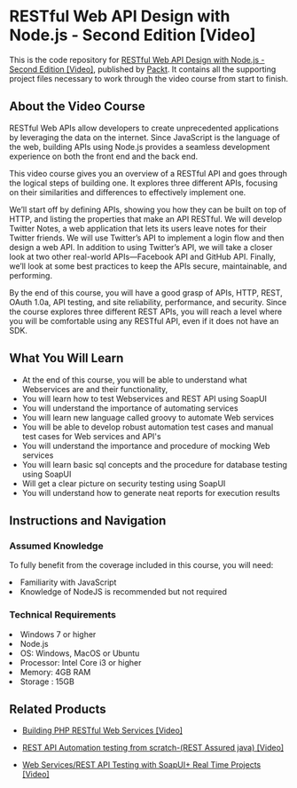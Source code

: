 # RESTful Web API Design with Node.js - Second Edition [Video]
This is the code repository for [RESTful Web API Design with Node.js - Second Edition [Video]](https://www.packtpub.com/web-development/restful-web-api-design-nodejs-second-edition-video?utm_source=github&utm_medium=repository&utm_campaign=9781787120198), published by [Packt](https://www.packtpub.com/?utm_source=github). It contains all the supporting project files necessary to work through the video course from start to finish.
## About the Video Course
RESTful Web APIs allow developers to create unprecedented applications by leveraging the data on the internet. Since JavaScript is the language of the web, building APIs using Node.js provides a seamless development experience on both the front end and the back end.

This video course gives you an overview of a RESTful API and goes through the logical steps of building one. It explores three different APIs, focusing on their similarities and differences to effectively implement one.

We’ll start off by defining APIs, showing you how they can be built on top of HTTP, and listing the properties that make an API RESTful. We will develop Twitter Notes, a web application that lets its users leave notes for their Twitter friends. We will use Twitter’s API to implement a login flow and then design a web API. In addition to using Twitter’s API, we will take a closer look at two other real-world APIs—Facebook API and GitHub API. Finally, we’ll look at some best practices to keep the APIs secure, maintainable, and performing.

By the end of this course, you will have a good grasp of APIs, HTTP, REST, OAuth 1.0a, API testing, and site reliability, performance, and security. Since the course explores three different REST APIs, you will reach a level where you will be comfortable using any RESTful API, even if it does not have an SDK.

<H2>What You Will Learn</H2>
<DIV class=book-info-will-learn-text>
<UL>
<LI>At the end of this course, you will be able to understand what Webservices are and their functionality, 
<LI>You will learn how to test Webservices and REST API using SoapUI 
<LI>You will understand the importance of automating services 
<LI>You will learn new language called groovy to automate Web services 
<LI>You will be able to develop robust automation test cases and manual test cases for Web services and API's 
<LI>You will understand the importance and procedure of mocking Web services 
<LI>You will learn basic sql concepts and the procedure for database testing using SoapUI 
<LI>Will get a clear picture on security testing using SoapUI 
<LI>You will understand how to generate neat reports for execution results </LI></UL></DIV>

## Instructions and Navigation
### Assumed Knowledge
To fully benefit from the coverage included in this course, you will need:<br/>
<LI>Familiarity with JavaScript
<LI>Knowledge of NodeJS is recommended but not required
  
### Technical Requirements

<LI>Windows 7 or higher
<LI>Node.js
<LI>OS: Windows, MacOS or Ubuntu
<LI>Processor: Intel Core i3 or higher
<LI>Memory: 4GB RAM
<LI>Storage : 15GB 



## Related Products
* [Building PHP RESTful Web Services [Video]](https://www.packtpub.com/application-development/building-php-restful-web-services-video?utm_source=github&utm_medium=repository&utm_campaign=9781788291767)

* [REST API Automation testing from scratch-(REST Assured java) [Video]](https://www.packtpub.com/web-development/rest-api-automation-testing-scratch-rest-assured-java-video?utm_source=github&utm_medium=repository&utm_campaign=9781789133813)

* [Web Services/REST API Testing with SoapUI+ Real Time Projects [Video]](https://www.packtpub.com/application-development/webservicesrest-api-testing-soapui-real-time-projects?utm_source=github&utm_medium=repository&utm_campaign=9781789134926)


